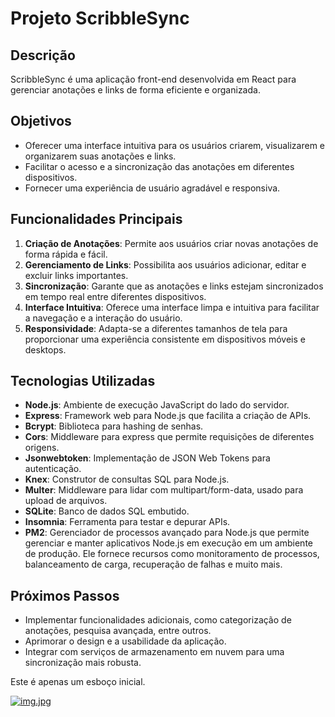 # Projeto ScribbleSync

## Descrição
ScribbleSync é uma aplicação front-end desenvolvida em React para gerenciar anotações e links de forma eficiente e organizada.

## Objetivos
- Oferecer uma interface intuitiva para os usuários criarem, visualizarem e organizarem suas anotações e links.
- Facilitar o acesso e a sincronização das anotações em diferentes dispositivos.
- Fornecer uma experiência de usuário agradável e responsiva.

## Funcionalidades Principais
1. **Criação de Anotações**: Permite aos usuários criar novas anotações de forma rápida e fácil.
2. **Gerenciamento de Links**: Possibilita aos usuários adicionar, editar e excluir links importantes.
3. **Sincronização**: Garante que as anotações e links estejam sincronizados em tempo real entre diferentes dispositivos.
4. **Interface Intuitiva**: Oferece uma interface limpa e intuitiva para facilitar a navegação e a interação do usuário.
5. **Responsividade**: Adapta-se a diferentes tamanhos de tela para proporcionar uma experiência consistente em dispositivos móveis e desktops.

## Tecnologias Utilizadas
- **Node.js**: Ambiente de execução JavaScript do lado do servidor.
- **Express**: Framework web para Node.js que facilita a criação de APIs.
- **Bcrypt**: Biblioteca para hashing de senhas.
- **Cors**: Middleware para express que permite requisições de diferentes origens.
- **Jsonwebtoken**: Implementação de JSON Web Tokens para autenticação.
- **Knex**: Construtor de consultas SQL para Node.js.
- **Multer**: Middleware para lidar com multipart/form-data, usado para upload de arquivos.
- **SQLite**: Banco de dados SQL embutido.
- **Insomnia**: Ferramenta para testar e depurar APIs.
- **PM2**: Gerenciador de processos avançado para Node.js que permite gerenciar e manter aplicativos Node.js em execução em um ambiente de produção. Ele fornece recursos como monitoramento de processos, balanceamento de carga, recuperação de falhas e muito mais.

## Próximos Passos
- Implementar funcionalidades adicionais, como categorização de anotações, pesquisa avançada, entre outros.
- Aprimorar o design e a usabilidade da aplicação.
- Integrar com serviços de armazenamento em nuvem para uma sincronização mais robusta.

Este é apenas um esboço inicial. 

[![img.jpg](https://i.postimg.cc/t4ZHWM4c/img.jpg)](https://postimg.cc/Bj0yGND5)
